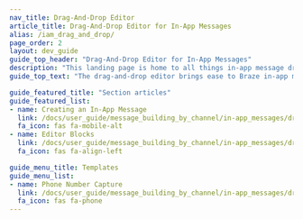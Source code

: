 ```yaml
---
nav_title: Drag-And-Drop Editor
article_title: Drag-And-Drop Editor for In-App Messages
alias: /iam_drag_and_drop/
page_order: 2
layout: dev_guide
guide_top_header: "Drag-And-Drop Editor for In-App Messages"
description: "This landing page is home to all things in-app message drag-and-drop, such as how to create an in-app message using the drag-and-drop editor and an explanation on editor blocks."
guide_top_text: "The drag-and-drop editor brings ease to Braze in-app message building. With the drag-and-drop editing experience, you can create completely custom and personalized in-app messages for mobile apps and web browsers without using HTML."

guide_featured_title: "Section articles"
guide_featured_list:
- name: Creating an In-App Message
  link: /docs/user_guide/message_building_by_channel/in-app_messages/drag_and_drop/create/
  fa_icon: fas fa-mobile-alt
- name: Editor Blocks
  link: /docs/user_guide/message_building_by_channel/in-app_messages/drag_and_drop/editor_blocks/
  fa_icon: fas fa-align-left

guide_menu_title: Templates
guide_menu_list:
- name: Phone Number Capture
  link: /docs/user_guide/message_building_by_channel/in-app_messages/drag_and_drop/templates/phone_number_capture/
  fa_icon: fas fa-phone
---
```

<br><br>
